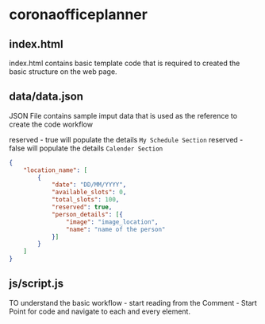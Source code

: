 # coronaofficeplanner

## index.html

index.html contains basic template code that is required to created the basic
structure on the web page.

## data/data.json

JSON File contains sample imput data that is used as the reference to create the
code workflow

reserved - true will populate the details `My Schedule Section`
reserved - false will populate the details `Calender Section`

``` json
{
    "location_name": [
        {
            "date": "DD/MM/YYYY",
            "available_slots": 0,
            "total_slots": 100,
            "reserved": true,
            "person_details": [{
                "image": "image_location",
                "name": "name of the person"
            }]
        }
    ]
}
```

## js/script.js

TO understand the basic workflow - start reading from the Comment - Start Point for code
and navigate to each and every element.

